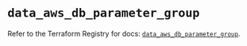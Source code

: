 # `data_aws_db_parameter_group`

Refer to the Terraform Registry for docs: [`data_aws_db_parameter_group`](https://registry.terraform.io/providers/hashicorp/aws/6.3.0/docs/data-sources/db_parameter_group).
